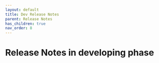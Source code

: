 ```yaml
---
layout: default
title: Dev Release Notes
parent: Release Notes
has_children: true
nav_order: 8
---
```


# Release Notes in developing phase

